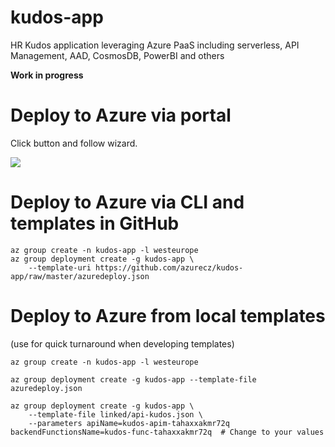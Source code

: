 # kudos-app
HR Kudos application leveraging Azure PaaS including serverless, API Management, AAD, CosmosDB, PowerBI and others

**Work in progress**

# Deploy to Azure via portal
Click button and follow wizard.

<a href="https://portal.azure.com/#create/Microsoft.Template/uri/https%3A%2F%2Fgithub.com%2Fazurecz%2Fkudos-app%2Fraw%2Fmaster%2Fazuredeploy.json" target="_blank">
    <img src="http://azuredeploy.net/deploybutton.png"/>
</a>


# Deploy to Azure via CLI and templates in GitHub
```
az group create -n kudos-app -l westeurope
az group deployment create -g kudos-app \
    --template-uri https://github.com/azurecz/kudos-app/raw/master/azuredeploy.json
```

# Deploy to Azure from local templates
(use for quick turnaround when developing templates)
```
az group create -n kudos-app -l westeurope

az group deployment create -g kudos-app --template-file azuredeploy.json

az group deployment create -g kudos-app \
    --template-file linked/api-kudos.json \
    --parameters apiName=kudos-apim-tahaxxakmr72q backendFunctionsName=kudos-func-tahaxxakmr72q  # Change to your values

```
